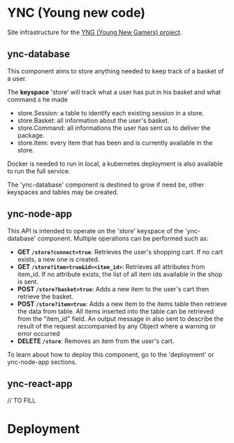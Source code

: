 # YNC (Young new code)

Site infrastructure for the [YNG (Young New Gamers) project](./).

## ync-database

This component aims to store anything needed to keep track of a basket of a user.

The __keyspace__ 'store' will track what a user has put in his basket and what command.s he made

- store.Session: a table to identify each existing session in a store.
- store.Basket: all information about the user's basket.
- store.Command: all informations the user has sent us to deliver the package.
- store.Item: every item that has been and is currently available in the store.

Docker is needed to run in local, a kubernetes deployment is also available to run the full service.

The 'ync-database' component is destined to grow if need be, other keyspaces and tables may be created.

## ync-node-app

This API is intended to operate on the 'store' keyspace of the 'ync-database' component. Multiple operations can be performed such as:

- **GET `/store?connect=true`**: Retrieves the user's shopping cart. If no cart exists, a new one is created.
- **GET `/store?item=true&id=<item_id>`**: Retrieves all attributes from item_id. If no attribute exists, the list of all item ids available in the shop is sent.
- **POST `/store?basket=true`**: Adds a new item to the user's cart then retrieve the basket.
- **POST `/store?item=true`**: Adds a new item to the items table then retrieve the data from table. All items inserted into the table can be retrieved from the "item_id" field. An output message in also sent to describe the result of the request accompanied by any Object where a warning or error occurred
- **DELETE `/store`**: Removes an item from the user's cart.

To learn about how to deploy this component, go to the 'deployment' or ync-node-app sections.

## ync-react-app

// TO FILL

# Deployment

